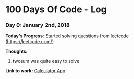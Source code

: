 # 100 Days Of Code - Log

### Day 0: January 2nd, 2018

**Today's Progress**: Started solving questions from leetcode (https://leetcode.com/)

**Thoughts:**
1) twosum was quite easy to solve


**Link to work:** [Calculator App](http://www.example.com)